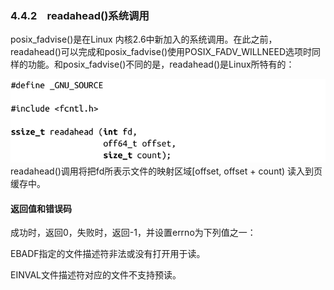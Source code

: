 ### 4.4.2　readahead()系统调用

posix_fadvise()是在Linux 内核2.6中新加入的系统调用。在此之前，readahead()可以完成和posix_fadvise()使用POSIX_FADV_WILLNEED选项时同样的功能。和posix_fadvise()不同的是，readahead()是Linux所特有的：



![175.png](../images/175.png)
readahead()调用将把fd所表示文件的映射区域[offset, offset + count) 读入到页缓存中。

#### 返回值和错误码

成功时，返回0，失败时，返回-1，并设置errno为下列值之一：

EBADF指定的文件描述符非法或没有打开用于读。

EINVAL文件描述符对应的文件不支持预读。

